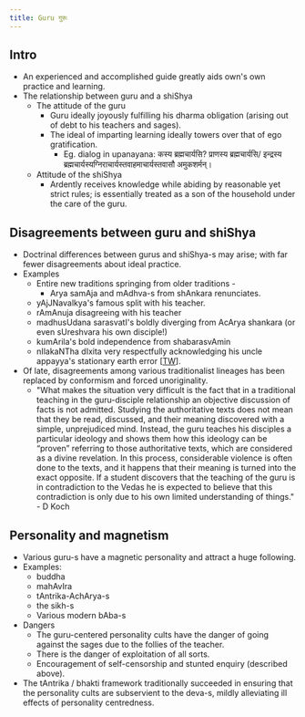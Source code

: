 ```yaml
---
title: Guru गुरुः
---
```

  

## Intro

- An experienced and accomplished guide greatly aids own's own practice and learning.
- The relationship between guru and a shiShya
    - The attitude of the guru
        - Guru ideally joyously fulfilling his dharma obligation (arising out of debt to his teachers and sages).
        - The ideal of imparting learning ideally towers over that of ego gratification.
            - Eg. dialog in upanayana: कस्य ब्रह्मचार्यसि? प्राणस्य ब्रह्मचार्यसि/ इन्द्रस्य ब्रह्मचार्यस्यग्निराचार्यस्तवाहमाचार्यस्तवासौ अमुकशर्मन्।
    - Attitude of the shiShya
        - Ardently receives knowledge while abiding by reasonable yet strict rules; is essentially treated as a son of the household under the care of the guru.

## Disagreements between guru and shiShya

- Doctrinal differences between gurus and shiShya-s may arise; with far fewer disagreements about ideal practice.
- Examples
    - Entire new traditions springing from older traditions -
        - Arya samAja and mAdhva-s from shAnkara renunciates.
    - yAjJNavalkya's famous split with his teacher.
    - rAmAnuja disagreeing with his teacher
    - madhusUdana sarasvatI's boldly diverging from AcArya shankara (or even sUreshvara his own disciple!)
    - kumArila's bold independence from shabarasvAmin
    - nIlakaNTha dIxita very respectfully acknowledging his uncle appayya's stationary earth error \[[TW](https://twitter.com/blog_supplement/status/878469240298381313)\].
- Of late, disagreements among various traditionalist lineages has been replaced by conformism and forced unoriginality.  
    - "What makes the situation very difficult is the fact that in a traditional teaching in the guru-disciple relationship an objective discussion of facts is not admitted. Studying the authoritative texts does not mean that they be read, discussed, and their meaning discovered with a simple, unprejudiced mind. Instead, the guru teaches his disciples a particular ideology and shows them how this ideology can be “proven” referring to those authoritative texts, which are considered as a divine revelation. In this process, considerable violence is often done to the texts, and it happens that their meaning is turned into the exact opposite. If a student discovers that the teaching of the guru is in contradiction to the Vedas he is expected to believe that this contradiction is only due to his own limited understanding of things." - D Koch

## Personality and magnetism

- Various guru-s have a magnetic personality and attract a huge following.
- Examples:
    - buddha
    - mahAvIra
    - tAntrika-AchArya-s
    - the sikh-s
    - Various modern bAba-s
- Dangers
    - The guru-centered personality cults have the danger of going against the sages due to the follies of the teacher.
    - There is the danger of exploitation of all sorts.
    - Encouragement of self-censorship and stunted enquiry (described above).
- The tAntrika / bhakti framework traditionally succeeded in ensuring that the personality cults are subservient to the deva-s, mildly alleviating ill effects of personality centredness.